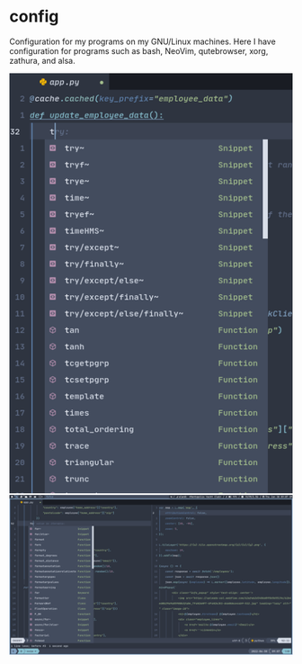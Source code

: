 # config
Configuration for my programs on my GNU/Linux machines. Here I have configuration
for programs such as bash, NeoVim, qutebrowser, xorg, zathura, and alsa.

![](/screenshot_completion.png)
![](/screenshot_editor.png)
